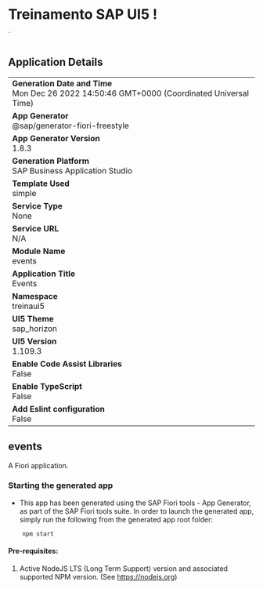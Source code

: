 # Treinamento SAP UI5 ! 
<img src=https://user-images.githubusercontent.com/35903451/209718843-ce1f76a3-5a75-47a0-b339-319de251bd30.png width="200px" alt="SAPUI5" style="zoom: 10%;" />

## Application Details
|               |
| ------------- |
|**Generation Date and Time**<br>Mon Dec 26 2022 14:50:46 GMT+0000 (Coordinated Universal Time)|
|**App Generator**<br>@sap/generator-fiori-freestyle|
|**App Generator Version**<br>1.8.3|
|**Generation Platform**<br>SAP Business Application Studio|
|**Template Used**<br>simple|
|**Service Type**<br>None|
|**Service URL**<br>N/A
|**Module Name**<br>events|
|**Application Title**<br>Events|
|**Namespace**<br>treinaui5|
|**UI5 Theme**<br>sap_horizon|
|**UI5 Version**<br>1.109.3|
|**Enable Code Assist Libraries**<br>False|
|**Enable TypeScript**<br>False|
|**Add Eslint configuration**<br>False|

## events

A Fiori application.

### Starting the generated app

-   This app has been generated using the SAP Fiori tools - App Generator, as part of the SAP Fiori tools suite.  In order to launch the generated app, simply run the following from the generated app root folder:

```
    npm start
```


#### Pre-requisites:

1. Active NodeJS LTS (Long Term Support) version and associated supported NPM version.  (See https://nodejs.org)
